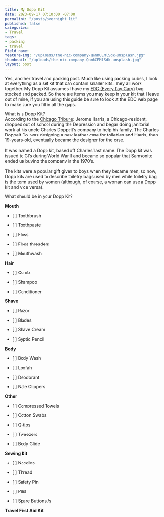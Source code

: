 ```yaml
---
title: My Dopp Kit
date: 2023-09-17 07:10:00 -07:00
permalink: "/posts/overnight_kit"
published: false
categories:
- Travel
tags:
- packing
- travel
Field name: 
feature-img: "/uploads/the-nix-company-QanhCEMlSdk-unsplash.jpg"
thumbnail: "/uploads/the-nix-company-QanhCEMlSdk-unsplash.jpg"
layout: post
---
```


Yes, another travel and packing post.  Much like using packing cubes, I look at everything as a set kit that can contain smaller kits.  They all work together.  My Dopp Kit assumes I have my [EDC (Every Day Cary)](https://mikehathaway.com/2023/09/08/cruise-day-bag.html) bag stocked and packed.  So there are items you may keep in your kit that I leave out of mine, if you are using this guide be sure to look at the EDC web page to make sure you fill in all the gaps.

What is a Dopp Kit?\
According to the [Chicago Tribune](https://www.chicagotribune.com/news/ct-xpm-2003-09-02-0309020136-story.html): Jerome Harris, a Chicago-resident, dropped out of school during the Depression and began doing janitorial work at his uncle Charles Doppelt’s company to help his family. The Charles Doppelt Co. was designing a new leather case for toiletries and Harris, then 19-years-old, eventually became the designer for the case.\
\
It was named a Dopp kit, based off Charles’ last name. The Dopp kit was issued to GI’s during World War II and became so popular that Samsonite ended up buying the company in the 1970’s.\
\
The kits were a popular gift given to boys when they became men, so now, Dopp kits are used to describe toiletry bags used by men while toiletry bag is the term used by women (although, of course, a woman can use a Dopp kit and vice versa).

What should be in your Dopp Kit?

**Mouth**

* \[ \] Toothbrush

* \[ \] Toothpaste

* \[ \] Floss

* \[ \] Floss threaders

* \[ \] Mouthwash

**Hair**

* \[ \] Comb

* \[ \] Shampoo

* \[ \] Conditioner

**Shave**

* \[ \] Razor

* \[ \] Blades

* \[ \] Shave Cream

* \[ \] Syptic Pencil

**Body**

* \[ \] Body Wash

* \[ \] Loofah

* \[ \] Deodorant

* \[ \] Nale Clippers

**Other**

* \[ \] Compressed Towels

* \[ \] Cotton Swabs

* \[ \] Q-tips

* \[ \] Tweezers

* \[ \] Body Glide

**Sewing Kit**

* \[ \] Needles

* \[ \] Thread

* \[ \] Safety Pin

* \[ \] Pins

* \[ \] Spare Buttons /s

**Travel First Aid Kit**